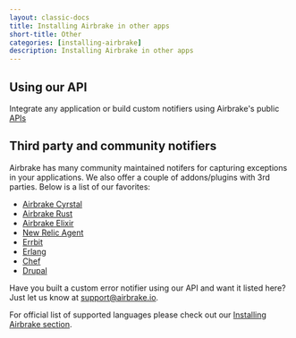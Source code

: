 ```yaml
---
layout: classic-docs
title: Installing Airbrake in other apps
short-title: Other
categories: [installing-airbrake]
description: Installing Airbrake in other apps
---
```


## Using our API

Integrate any application or build custom notifiers using Airbrake's public
[APIs](https://airbrake.io/docs/api/)

## Third party and community notifiers

Airbrake has many community maintained notifers for capturing exceptions in
your applications. We also offer a couple of addons/plugins with 3rd parties.
Below is a list of our favorites:

- [Airbrake Cyrstal](https://github.com/kyrylo/airbrake-crystal)
- [Airbrake Rust](https://github.com/kyrylo/airbrake-rust)
- [Airbrake Elixir](https://github.com/fazibear/airbrakex)
- [New Relic Agent](http://newrelic.com/plugins/ironio/105)
- [Errbit](https://github.com/errbit/errbit)
- [Erlang](https://github.com/kenpratt/erlbrake)
- [Chef](https://github.com/cgriego/chef-airbrake_handler)
- [Drupal](https://github.com/akalsey/airbrake-drupal)

Have you built a custom error notifier using our API and want it listed here?
Just let us know at support@airbrake.io.

For official list of supported languages please check out our [Installing
Airbrake section](https://airbrake.io/docs/installing-airbrake/).


